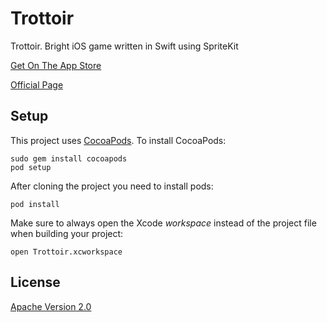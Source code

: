# Trottoir
Trottoir. Bright iOS game written in Swift using SpriteKit

[Get On The App Store](https://itunes.apple.com/us/app/apple-store/id935314042?pt=1514011&ct=GitHub&mt=8)

[Official Page](http://pushout.info/trottoir)

## Setup

This project uses [CocoaPods](http://cocoapods.org). To install CocoaPods:

```
sudo gem install cocoapods
pod setup
```

After cloning the project you need to install pods:
```
pod install
```

Make sure to always open the Xcode *workspace* instead of the project file when building your project:
```
open Trottoir.xcworkspace
```

## License

[Apache Version 2.0](http://www.apache.org/licenses/LICENSE-2.0.html)
